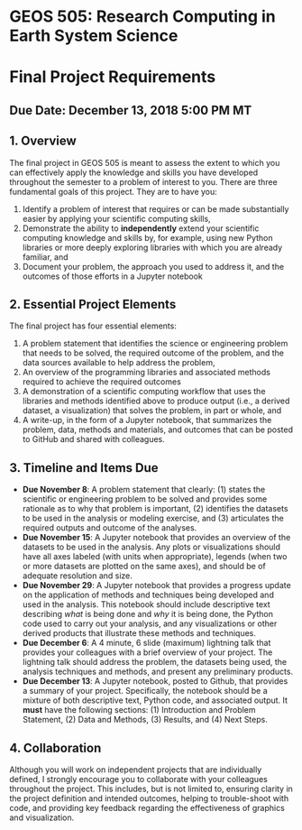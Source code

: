 # GEOS 505: Research Computing in Earth System Science
# Final Project Requirements

## Due Date: December 13, 2018 5:00 PM MT

## 1. Overview
The final project in GEOS 505 is meant to assess the extent to which you can effectively apply the knowledge and skills you have developed throughout the semester to a problem of interest to you. There are three fundamental goals of this project. They are to have you:
1. Identify a problem of interest that requires or can be made substantially easier by applying your scientific computing skills,
2. Demonstrate the ability to __independently__ extend your scientific computing knowledge and skills by, for example, using new Python libraries or more deeply exploring libraries with which you are already familiar, and
3. Document your problem, the approach you used to address it, and the outcomes of those efforts in a Jupyter notebook

## 2. Essential Project Elements
The final project has four essential elements:
1. A problem statement that identifies the science or engineering problem that needs to be solved, the required outcome of the problem, and the data sources available to help address the problem, 
2. An overview of the programming libraries and associated methods required to achieve the required outcomes 
3. A demonstration of a scientific computing workflow that uses the libraries and methods identified above to produce output (i.e., a derived dataset, a visualization) that solves the problem, in part or whole, and
4. A write-up, in the form of a Jupyter notebook, that summarizes the problem, data, methods and materials, and outcomes that can be posted to GitHub and shared with colleagues.

## 3. Timeline and Items Due
* __Due November 8__: A problem statement that clearly: (1) states the scientific or engineering problem to be solved and provides some rationale as to why that problem is important, (2) identifies the datasets to be used in the analysis or modeling exercise, and (3) articulates the required outputs and outcome of the analyses.
* __Due November 15__: A Jupyter notebook that provides an overview of the datasets to be used in the analysis. Any plots or visualizations should have all axes labeled (with units when appropriate), legends (when two or more datasets are plotted on the same axes), and should be of adequate resolution and size. 
* __Due November 29__: A Jupyter notebook that provides a progress update on the application of methods and techniques being developed and used in the analysis. This notebook should include  descriptive text describing *what* is being done and *why* it is being done, the Python code used to carry out your analysis, and any visualizations or other derived products that illustrate these methods and techniques.
* __Due December 6__: A 4 minute, 6 slide (maximum) lightning talk that provides your colleagues with a brief overview of your project. The lightning talk should address the problem, the datasets being used, the analysis techniques and methods, and present any preliminary products. 
* __Due December 13__: A Jupyter notebook, posted to Github, that provides a summary of your project. Specifically, the notebook should be a mixture of both descriptive text, Python code, and associated output. It __must__ have the following sections: (1) Introduction and Problem Statement, (2) Data and Methods, (3) Results, and (4) Next Steps. 

## 4. Collaboration
Although you will work on independent projects that are individually defined, I strongly encourage you to collaborate with your colleagues throughout the project. This includes, but is not limited to, ensuring clarity in the project definition and intended outcomes, helping to trouble-shoot with code, and providing key feedback regarding the effectiveness of graphics and visualization. 
